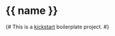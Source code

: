 # {{ name }}

{# This is a [kickstart](https://github.com/tylerlong/kickstart) boilerplate project. #}
